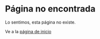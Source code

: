 # Página no encontrada

Lo sentimos, esta página no existe.

Ve a la [página de inicio](es/readme.md)
